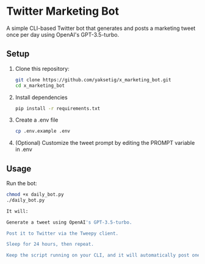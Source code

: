 # Twitter Marketing Bot

A simple CLI-based Twitter bot that generates and posts a marketing tweet once per day using OpenAI's GPT-3.5-turbo.

## Setup

1. Clone this repository:
   ```bash
   git clone https://github.com/yaksetig/x_marketing_bot.git
   cd x_marketing_bot

2. Install dependencies
   ```bash
   pip install -r requirements.txt
   
3. Create a .env file
   ```bash
   cp .env.example .env

5. (Optional) Customize the tweet prompt by editing the PROMPT variable in .env

## Usage

Run the bot:

   ```bash
   chmod +x daily_bot.py
   ./daily_bot.py

It will:

Generate a tweet using OpenAI's GPT-3.5-turbo.

Post it to Twitter via the Tweepy client.

Sleep for 24 hours, then repeat.

Keep the script running on your CLI, and it will automatically post one marketing tweet per day.
